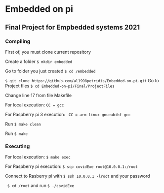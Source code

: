 # Embedded on pi

## Final Project for Empbedded systems 2021

### Compiling
First of, you must clone current repository

Create a folder ``` $ mkdir embedded ```

Go to folder you just created ``` $ cd /embedded ```

``` $ git clone https://github.com/al1998petridis/Embedded-on-pi.git ``` 
Go to Project files ``` $ cd Embedded-on-pi/Final/ProjectFiles ```

Change line 17 from file Makefile

For local execution: ``` CC = gcc ```
    
For Raspberry pi 3 execution: ```  CC = arm-linux-gnueabihf-gcc ```
    
Run ``` $ make clean ```

Run ``` $ make ```

### Executing

For local execution: ``` $ make exec ```
   
For Raspberry pi execution: ``` $ scp covidExe root@10.0.0.1:/root ```
    
Connect to Rasberry pi with ``` $ ssh 10.0.0.1 -lroot ``` and your password

``` $ cd /root``` and run ``` $ ./covidExe ```
